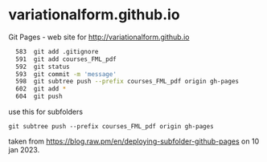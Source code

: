 # variationalform.github.io
Git Pages - web site for <http://variationalform.github.io>

``` bash
  583  git add .gitignore 
  591  git add courses_FML_pdf
  592  git status
  593  git commit -m 'message'
  598  git subtree push --prefix courses_FML_pdf origin gh-pages
  602  git add *
  604  git push
```

use this for subfolders
```
git subtree push --prefix courses_FML_pdf origin gh-pages
```
taken from <https://blog.raw.pm/en/deploying-subfolder-github-pages> on 10 jan 2023.


